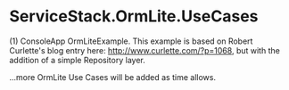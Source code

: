 ServiceStack.OrmLite.UseCases
=============================
(1) ConsoleApp OrmLiteExample. This example is based on Robert Curlette's blog entry here: http://www.curlette.com/?p=1068, but with
the addition of a simple Repository layer.


...more OrmLite Use Cases will be added as time allows.

